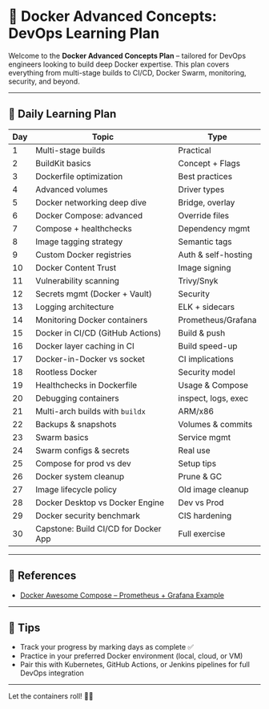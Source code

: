 # 🐳 Docker Advanced Concepts: DevOps Learning Plan

Welcome to the **Docker Advanced Concepts Plan** – tailored for DevOps engineers looking to build deep Docker expertise. This plan covers everything from multi-stage builds to CI/CD, Docker Swarm, monitoring, security, and beyond.

---

## 📅 Daily Learning Plan

| Day | Topic                                | Type                |
| --- | ------------------------------------ | ------------------- |
| 1   | Multi-stage builds                   | Practical           |
| 2   | BuildKit basics                      | Concept + Flags     |
| 3   | Dockerfile optimization              | Best practices      |
| 4   | Advanced volumes                     | Driver types        |
| 5   | Docker networking deep dive          | Bridge, overlay     |
| 6   | Docker Compose: advanced             | Override files      |
| 7   | Compose + healthchecks               | Dependency mgmt     |
| 8   | Image tagging strategy               | Semantic tags       |
| 9   | Custom Docker registries             | Auth & self-hosting |
| 10  | Docker Content Trust                 | Image signing       |
| 11  | Vulnerability scanning               | Trivy/Snyk          |
| 12  | Secrets mgmt (Docker + Vault)        | Security            |
| 13  | Logging architecture                 | ELK + sidecars      |
| 14  | Monitoring Docker containers         | Prometheus/Grafana  |
| 15  | Docker in CI/CD (GitHub Actions)     | Build & push        |
| 16  | Docker layer caching in CI           | Build speed-up      |
| 17  | Docker-in-Docker vs socket           | CI implications     |
| 18  | Rootless Docker                      | Security model      |
| 19  | Healthchecks in Dockerfile           | Usage & Compose     |
| 20  | Debugging containers                 | inspect, logs, exec |
| 21  | Multi-arch builds with `buildx`      | ARM/x86             |
| 22  | Backups & snapshots                  | Volumes & commits   |
| 23  | Swarm basics                         | Service mgmt        |
| 24  | Swarm configs & secrets              | Real use            |
| 25  | Compose for prod vs dev              | Setup tips          |
| 26  | Docker system cleanup                | Prune & GC          |
| 27  | Image lifecycle policy               | Old image cleanup   |
| 28  | Docker Desktop vs Docker Engine      | Dev vs Prod         |
| 29  | Docker security benchmark            | CIS hardening       |
| 30  | Capstone: Build CI/CD for Docker App | Full exercise       |


---

## 🔗 References

- [Docker Awesome Compose – Prometheus + Grafana Example](https://github.com/docker/awesome-compose)


---

## 📌 Tips

- Track your progress by marking days as complete ✅  
- Practice in your preferred Docker environment (local, cloud, or VM)  
- Pair this with Kubernetes, GitHub Actions, or Jenkins pipelines for full DevOps integration  

---

Let the containers roll! 🐳🚀
